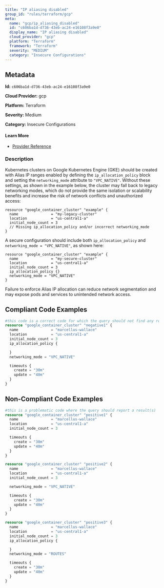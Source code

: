 ```yaml
---
title: "IP aliasing disabled"
group_id: "rules/terraform/gcp"
meta:
  name: "gcp/ip_aliasing_disabled"
  id: "c606ba1d-d736-43eb-ac24-e16108f3a9e0"
  display_name: "IP aliasing disabled"
  cloud_provider: "gcp"
  platform: "Terraform"
  framework: "Terraform"
  severity: "MEDIUM"
  category: "Insecure Configurations"
---
```

## Metadata

**Id:** `c606ba1d-d736-43eb-ac24-e16108f3a9e0`

**Cloud Provider:** gcp

**Platform:** Terraform

**Severity:** Medium

**Category:** Insecure Configurations

#### Learn More

 - [Provider Reference](https://registry.terraform.io/providers/hashicorp/google/latest/docs/resources/container_cluster)

### Description

 Kubernetes clusters on Google Kubernetes Engine (GKE) should be created with Alias IP ranges enabled by defining the `ip_allocation_policy` block and setting the `networking_mode` attribute to `"VPC_NATIVE"`. Without these settings, as shown in the example below, the cluster may fall back to legacy networking modes, which do not provide the same isolation or scalability benefits and increase the risk of network conflicts and unauthorized access:

```
resource "google_container_cluster" "example" {
  name               = "my-legacy-cluster"
  location           = "us-central1-a"
  initial_node_count = 3
  // Missing ip_allocation_policy and/or incorrect networking_mode
}
```

A secure configuration should include both `ip_allocation_policy` and `networking_mode = "VPC_NATIVE"`, as shown here:

```
resource "google_container_cluster" "example" {
  name               = "my-secure-cluster"
  location           = "us-central1-a"
  initial_node_count = 3
  ip_allocation_policy {}
  networking_mode = "VPC_NATIVE"
}
```

Failure to enforce Alias IP allocation can reduce network segmentation and may expose pods and services to unintended network access.


## Compliant Code Examples
```terraform
#this code is a correct code for which the query should not find any result
resource "google_container_cluster" "negative1" {
  name               = "marcellus-wallace"
  location           = "us-central1-a"
  initial_node_count = 3
  ip_allocation_policy {

  }
  networking_mode = "VPC_NATIVE"

  timeouts {
    create = "30m"
    update = "40m"
  }
}
```
## Non-Compliant Code Examples
```terraform
#this is a problematic code where the query should report a result(s)
resource "google_container_cluster" "positive1" {
  name               = "marcellus-wallace"
  location           = "us-central1-a"
  initial_node_count = 3

  timeouts {
    create = "30m"
    update = "40m"
  }
}

resource "google_container_cluster" "positive2" {
  name               = "marcellus-wallace"
  location           = "us-central1-a"
  initial_node_count = 3

  networking_mode = "VPC_NATIVE"

  timeouts {
    create = "30m"
    update = "40m"
  }
}

resource "google_container_cluster" "positive3" {
  name               = "marcellus-wallace"
  location           = "us-central1-a"
  initial_node_count = 3
  ip_allocation_policy {

  }
  networking_mode = "ROUTES"

  timeouts {
    create = "30m"
    update = "40m"
  }
}
```